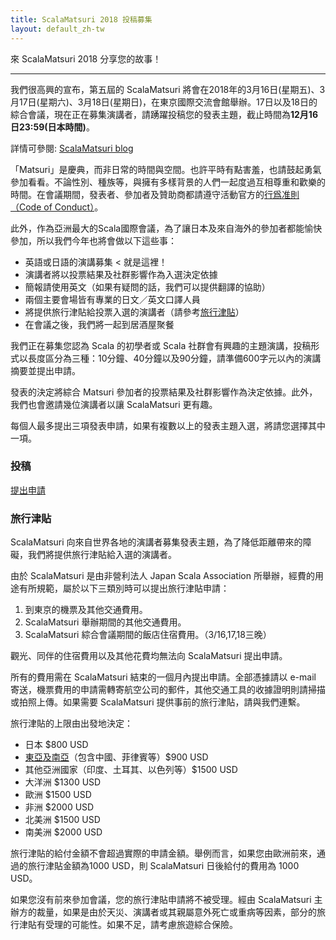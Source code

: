```yaml
---
title: ScalaMatsuri 2018 投稿募集
layout: default_zh-tw
---
```


來 ScalaMatsuri 2018 分享您的故事！

----

我們很高興的宣布，第五屆的 ScalaMatsuri 將會在2018年的3月16日(星期五)、3月17日(星期六)、3月18日(星期日)，在東京國際交流會館舉辦。17日以及18日的綜合會議，現在正在募集演講者，請踴躍投稿您的發表主題，截止時間為**12月16日23:59(日本時間)**。

詳情可參閱: [ScalaMatsuri blog](http://blog-en.scalamatsuri.org/)

「Matsuri」是慶典，而非日常的時間與空間。也許平時有點害羞，也請鼓起勇氣參加看看。不論性別、種族等，與擁有多樣背景的人們一起度過互相尊重和歡樂的時間。在會議期間，發表者、參加者及贊助商都請遵守活動官方的[行爲准則（Code of Conduct）](/en/code-of-conduct/)。

此外，作為亞洲最大的Scala國際會議，為了讓日本及來自海外的參加者都能愉快參加，所以我們今年也將會做以下這些事：

- 英語或日語的演講募集 < 就是這裡！
- 演講者將以投票結果及社群影響作為入選決定依據
- 簡報請使用英文（如果有疑問的話，我們可以提供翻譯的協助）
- 兩個主要會場皆有專業的日文／英文口譯人員
- 將提供旅行津貼給投票入選的演講者（請參考[旅行津貼](/zh-tw/cfp/#旅行津貼)）
- 在會議之後，我們將一起到居酒屋聚餐

我們正在募集您認為 Scala 的初學者或 Scala 社群會有興趣的主題演講，投稿形式以長度區分為三種：10分鐘、40分鐘以及90分鐘，請準備600字元以內的演講摘要並提出申請。

發表的決定將綜合 Matsuri 參加者的投票結果及社群影響作為決定依據。此外，我們也會邀請幾位演講者以讓 ScalaMatsuri 更有趣。

每個人最多提出三項發表申請，如果有複數以上的發表主題入選，將請您選擇其中一項。


### 投稿

<a href="https://docs.google.com/forms/d/e/1FAIpQLScoSjPHd-HpGXn5owvs8ol9PKDqDVJhVQZMfDpxVha9LPv8NQ/viewform" class="btn btn-primary">提出申請</a>


### 旅行津貼


ScalaMatsuri 向來自世界各地的演講者募集發表主題，為了降低距離帶來的障礙，我們將提供旅行津貼給入選的演講者。

由於 ScalaMatsuri 是由非營利法人 Japan Scala Association 所舉辦，經費的用途有所規範，屬於以下三類別時可以提出旅行津貼申請：

1. 到東京的機票及其他交通費用。
2. ScalaMatsuri 舉辦期間的其他交通費用。
3. ScalaMatsuri 綜合會議期間的飯店住宿費用。（3/16,17,18三晚）

觀光、同伴的住宿費用以及其他花費均無法向 ScalaMatsuri 提出申請。

所有的費用需在 ScalaMatsuri 結束的一個月內提出申請。全部憑據請以 e-mail 寄送，機票費用的申請需轉寄航空公司的郵件，其他交通工具的收據證明則請掃描或拍照上傳。如果需要 ScalaMatsuri 提供事前的旅行津貼，請與我們連繫。

旅行津貼的上限由出發地決定：

- 日本 $800 USD
- [東亞及南亞](https://en.wikipedia.org/wiki/United_Nations_geoscheme_for_Asia)（包含中國、菲律賓等）$900 USD
- 其他亞洲國家（印度、土耳其、以色列等）$1500 USD
- 大洋洲 $1300 USD
- 歐洲 $1500 USD
- 非洲 $2000 USD
- 北美洲 $1500 USD
- 南美洲 $2000 USD

旅行津貼的給付金額不會超過實際的申請金額。舉例而言，如果您由歐洲前來，通過的旅行津貼金額為1000 USD，則 ScalaMatsuri 日後給付的費用為 1000 USD。

如果您沒有前來參加會議，您的旅行津貼申請將不被受理。經由 ScalaMatsuri 主辦方的裁量，如果是由於天災、演講者或其親屬意外死亡或重病等因素，部分的旅行津貼有受理的可能性。如果不足，請考慮旅遊綜合保險。
